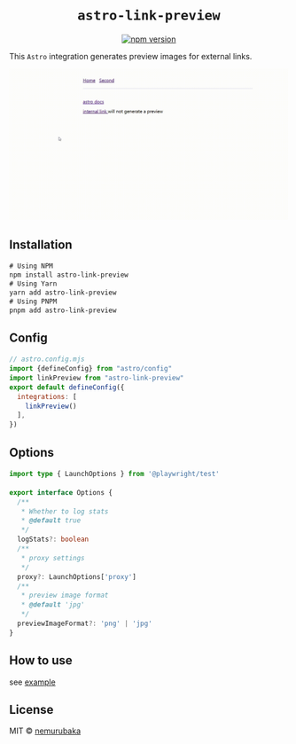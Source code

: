 <h1 align="center">
  <code>astro-link-preview</code>
</h1>

<p align="center">
  <a href="https://badge.fury.io/js/astro-link-preview">
    <img src="https://badge.fury.io/js/astro-link-preview.svg" alt="npm version" height="18">
  </a>
</p>

This `Astro` integration generates preview images for external links.

![demo](/assets/demo.gif)

## Installation

```shell
# Using NPM
npm install astro-link-preview
# Using Yarn
yarn add astro-link-preview
# Using PNPM
pnpm add astro-link-preview
```

## Config

```js
// astro.config.mjs
import {defineConfig} from "astro/config"
import linkPreview from "astro-link-preview"
export default defineConfig({
  integrations: [
    linkPreview()
  ],
})
```


## Options

```ts
import type { LaunchOptions } from '@playwright/test'

export interface Options {
  /**
   * Whether to log stats
   * @default true
   */
  logStats?: boolean
  /**
   * proxy settings
   */
  proxy?: LaunchOptions['proxy']
  /**
   * preview image format
   * @default 'jpg'
   */
  previewImageFormat?: 'png' | 'jpg'
}
```

## How to use

see [example](./packages/playground/)

## License

MIT &copy; [nemurubaka](https://github.com/cijiugechu)

